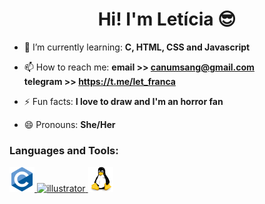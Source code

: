 ##

<h1 align="center">Hi! I'm Letícia 😎</h1>

- 🌱 I’m currently learning: **C, HTML, CSS and Javascript**

- 📫 How to reach me: **email >> canumsang@gmail.com**<br>
                      **telegram >> https://t.me/let_franca**

- ⚡ Fun facts: **I love to draw and I'm an horror fan**

- 😄 Pronouns: **She/Her**

<h3 align="left">Languages and Tools:</h3>
<p align="left"> <a href="https://www.cprogramming.com/" target="_blank"> <img src="https://raw.githubusercontent.com/devicons/devicon/master/icons/c/c-original.svg" alt="c" width="40" height="40"/> </a> <a href="https://www.adobe.com/in/products/illustrator.html" target="_blank"> <img src="https://www.vectorlogo.zone/logos/adobe_illustrator/adobe_illustrator-icon.svg" alt="illustrator" width="40" height="40"/> </a> <a href="https://www.linux.org/" target="_blank"> <img src="https://raw.githubusercontent.com/devicons/devicon/master/icons/linux/linux-original.svg" alt="linux" width="40" height="40"/> </a> </p>

